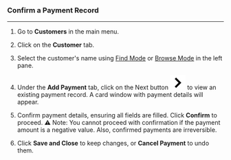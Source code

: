 ### Confirm a Payment Record
___________________________

1. Go to **Customers** in the main menu. 

2. Click on the **Customer** tab.

3. Select the customer's name using [Find Mode](https://github.com/Fx-Professional-Services/HorizonDocs/blob/main/Horizon%20User%20Guide/VIII.%20Searching%20on%20Horizon/Find%20Mode.md) or [Browse Mode](https://github.com/Fx-Professional-Services/HorizonDocs/blob/main/Horizon%20User%20Guide/VIII.%20Searching%20on%20Horizon/Browse%20Mode.md) in the left pane.

4. Under the **Add Payment** tab, click on the Next button  ![](https://github.com/Fx-Professional-Services/HorizonDocs/blob/main/assets/next_button.jpg)  to view an existing payment record. A card window with payment details will appear.

5. Confirm payment details, ensuring all fields are filled. Click **Confirm** to proceed.
	⚠️ Note: You cannot proceed with confirmation if the payment amount is a negative value. Also, confirmed payments are irreversible.

6. Click **Save and Close** to keep changes, or **Cancel Payment** to undo them.